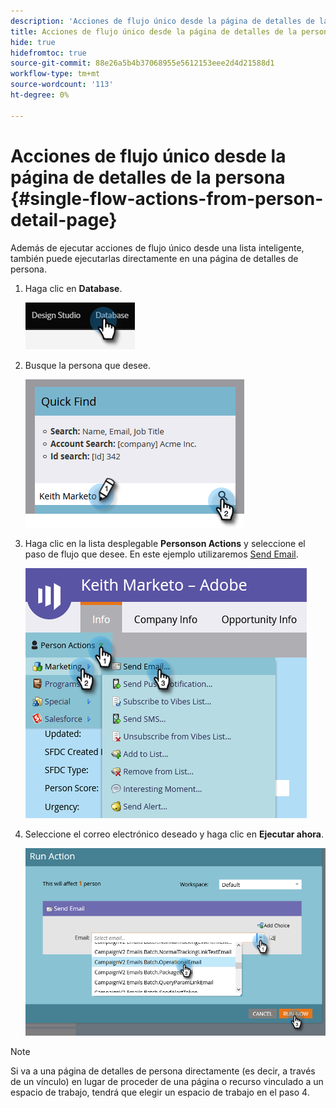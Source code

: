 ```yaml
---
description: 'Acciones de flujo único desde la página de detalles de la persona: documentos de Marketo: documentación del producto'
title: Acciones de flujo único desde la página de detalles de la persona
hide: true
hidefromtoc: true
source-git-commit: 88e26a5b4b37068955e5612153eee2d4d21588d1
workflow-type: tm+mt
source-wordcount: '113'
ht-degree: 0%

---
```


# Acciones de flujo único desde la página de detalles de la persona {#single-flow-actions-from-person-detail-page}

Además de ejecutar acciones de flujo único desde una lista inteligente, también puede ejecutarlas directamente en una página de detalles de persona.

1. Haga clic en **Database**.

   ![](assets/single-flow-action-from-person-detail-page-1.png)

1. Busque la persona que desee.

   ![](assets/single-flow-action-from-person-detail-page-2.png)

1. Haga clic en la lista desplegable **Personson Actions** y seleccione el paso de flujo que desee. En este ejemplo utilizaremos [Send Email](/help/marketo/product-docs/core-marketo-concepts/smart-campaigns/flow-actions/send-email.md).

   ![](assets/single-flow-action-from-person-detail-page-3.png)

1. Seleccione el correo electrónico deseado y haga clic en **Ejecutar ahora**.

   ![](assets/single-flow-action-from-person-detail-page-4.png)

>[!NOTE]
>
>Si va a una página de detalles de persona directamente (es decir, a través de un vínculo) en lugar de proceder de una página o recurso vinculado a un espacio de trabajo, tendrá que elegir un espacio de trabajo en el paso 4.
